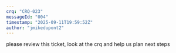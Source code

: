 ```yaml
---
crq: "CRQ-023"
messageId: "004"
timestamp: "2025-09-11T19:59:52Z"
author: "jmikedupont2"
---
```


please review this ticket, look at the crq and help us plan next steps
